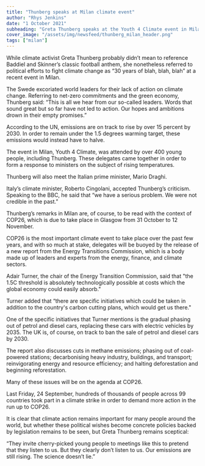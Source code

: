 ```yaml
---
title: "Thunberg speaks at Milan climate event"
author: "Rhys Jenkins"
date: "1 October 2021"
subheading: "Greta Thunberg speaks at the Youth 4 Climate event in Milan. Her message to world leaders? There's much more for everyone to do."
cover_image: "/assets/img/newsfeed/thunberg_milan_header.png"
tags: ["milan"]   
---
```


While climate activist Greta Thunberg probably didn’t mean to reference Baddiel and Skinner’s classic football anthem, she nonetheless referred to political efforts to fight climate change as “30 years of blah, blah, blah” at a recent event in Milan.

The Swede excoriated world leaders for their lack of action on climate change. Referring to net-zero commitments and the green economy, Thunberg said: “This is all we hear from our so-called leaders. Words that sound great but so far have not led to action. Our hopes and ambitions drown in their empty promises.”

According to the UN, emissions are on track to rise by over 15 percent by 2030. In order to remain under the 1.5 degrees warming target, these emissions would instead have to halve.

The event in Milan, Youth 4 Climate, was attended by over 400 young people, including Thunberg. These delegates came together in order to form a response to ministers on the subject of rising temperatures. 

Thunberg will also meet the Italian prime minister, Mario Draghi.

Italy’s climate minister, Roberto Cingolani, accepted Thunberg’s criticism. Speaking to the BBC, he said that “we have a serious problem. We were not credible in the past.”

Thunberg’s remarks in Milan are, of course, to be read with the context of COP26, which is due to take place in Glasgow from 31 October to 12 November.

COP26 is the most important climate event to take place over the past few years, and with so much at stake, delegates will be buoyed by the release of a new report from the Energy Transitions Commission, which is a body made up of leaders and experts from the energy, finance, and climate sectors.

Adair Turner, the chair of the Energy Transition Commission, said that "the 1.5C threshold is absolutely technologically possible at costs which the global economy could easily absorb."

Turner added that “there are specific initiatives which could be taken in addition to the country's carbon cutting plans, which would get us there." 

One of the specific initiatives that Turner mentions is the gradual phasing out of petrol and diesel cars, replacing these cars with electric vehicles by 2035. The UK is, of course, on track to ban the sale of petrol and diesel cars by 2030.

The report also discusses cuts in methane emissions; phasing out of coal-powered stations; decarbonising heavy industry, buildings, and transport; reinvigorating energy and resource efficiency; and halting deforestation and beginning reforestation.  

Many of these issues will be on the agenda at COP26.

Last Friday, 24 September, hundreds of thousands of people across 99 countries took part in a climate strike in order to demand more action in the run up to COP26. 

It is clear that climate action remains important for many people around the world, but whether these political wishes become concrete policies backed by legislation remains to be seen, but Greta Thunberg remains sceptical:

“They invite cherry-picked young people to meetings like this to pretend that they listen to us. But they clearly don’t listen to us. Our emissions are still rising. The science doesn’t lie.”
